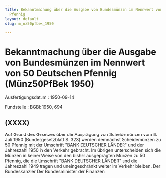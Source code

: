 ```yaml
---
Title: Bekanntmachung über die Ausgabe von Bundesmünzen im Nennwert von 50 Deutschen
  Pfennig
layout: default
slug: m_nz50pfbek_1950

---
```


# Bekanntmachung über die Ausgabe von Bundesmünzen im Nennwert von 50 Deutschen Pfennig (Münz50PfBek 1950)

Ausfertigungsdatum
:   1950-09-14

Fundstelle
:   BGBl: 1950, 694



## (XXXX)

Auf Grund des Gesetzes über die Ausprägung von Scheidemünzen vom 8.
Juli 1950 (Bundesgesetzblatt S. 323) werden demnächst Scheidemünzen zu
50 Pfennig mit der Umschrift "BANK DEUTSCHER LÄNDER" und der
Jahreszahl 1950 in den Verkehr gebracht. Im übrigen unterscheiden sich
die Münzen in keiner Weise von den bisher ausgeprägten Münzen zu 50
Pfennig, die die Umschrift "BANK DEUTSCHER LÄNDER" und die Jahreszahl
1949 tragen und uneingeschränkt weiter im Verkehr bleiben.
Der Bundeskanzler
Der Bundesminister der Finanzen

